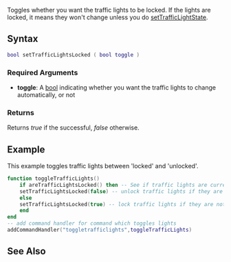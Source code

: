 Toggles whether you want the traffic lights to be locked. If the lights are locked, it means they won't change unless you do [setTrafficLightState](/setTrafficLightState.md "wikilink").

Syntax
------

``` lua
bool setTrafficLightsLocked ( bool toggle )
```

### Required Arguments

-   **toggle**: A [bool](/bool.md "wikilink") indicating whether you want the traffic lights to change automatically, or not

### Returns

Returns *true* if the successful, *false* otherwise.

Example
-------

This example toggles traffic lights between 'locked' and 'unlocked'.

``` lua
function toggleTrafficLights()
    if areTrafficLightsLocked() then -- See if traffic lights are currently locked
    setTrafficLightsLocked(false) -- unlock traffic lights if they are currently locked
    else
    setTrafficLightsLocked(true) -- lock traffic lights if they are not locked
    end
end
-- add command handler for command which toggles lights
addCommandHandler("toggletrafficlights",toggleTrafficLights)
```

See Also
--------

